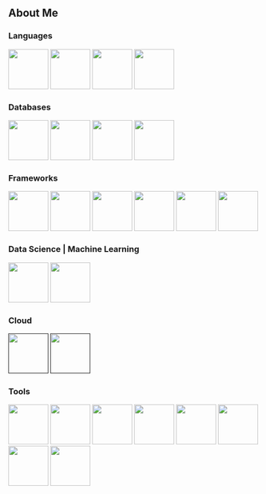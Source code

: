 ## About Me

### Languages
<a href="#"><img src="https://cdn.jsdelivr.net/gh/devicons/devicon@latest/icons/csharp/csharp-plain.svg" width="80" heigth="80"/></a>
<a href="#"><img src="https://cdn.jsdelivr.net/gh/devicons/devicon@latest/icons/python/python-original.svg" width="80" heigth="80"/></a>
<a href="#"><img src="https://cdn.jsdelivr.net/gh/devicons/devicon@latest/icons/javascript/javascript-original.svg" width="80" heigth="80"/></a>
<a href="#"><img src="https://cdn.jsdelivr.net/gh/devicons/devicon@latest/icons/typescript/typescript-original.svg" width="80" heigth="80"/></a>

### Databases
<a href="#"><img src="https://cdn.jsdelivr.net/gh/devicons/devicon@latest/icons/microsoftsqlserver/microsoftsqlserver-plain.svg" width="80" heigth="80"/></a>
<a href="#"><img src="https://cdn.jsdelivr.net/gh/devicons/devicon@latest/icons/mysql/mysql-original.svg" width="80" heigth="80"/></a>
<a href="#"><img src="https://cdn.jsdelivr.net/gh/devicons/devicon@latest/icons/postgresql/postgresql-plain.svg" width="80" heigth="80"/></a>
<a href="#"><img src="https://cdn.jsdelivr.net/gh/devicons/devicon@latest/icons/mongodb/mongodb-plain.svg" width="80" heigth="80"/></a>

### Frameworks
<a href="#"><img src="https://cdn.jsdelivr.net/gh/devicons/devicon@latest/icons/dot-net/dot-net-plain.svg" width="80" heigth="80"/></a>
<a href="#"><img src="https://cdn.jsdelivr.net/gh/devicons/devicon@latest/icons/dotnetcore/dotnetcore-original.svg" width="80" heigth="80"/></a>
<a href="#"><img src="https://cdn.jsdelivr.net/gh/devicons/devicon@latest/icons/react/react-original.svg" width="80" heigth="80"/></a>
<a href="#"><img src="https://cdn.jsdelivr.net/gh/devicons/devicon@latest/icons/angular/angular-original.svg" width="80" heigth="80"/></a>
<a href="#"><img src="https://cdn.jsdelivr.net/gh/devicons/devicon@latest/icons/nodejs/nodejs-plain.svg" width="80" heigth="80"/></a>
<a href="#"><img src="https://cdn.jsdelivr.net/gh/devicons/devicon@latest/icons/unity/unity-plain.svg" width="80" heigth="80"/></a>

### Data Science | Machine Learning
<a href="#"><img src="https://cdn.jsdelivr.net/gh/devicons/devicon@latest/icons/pandas/pandas-plain.svg" width="80" heigth="80"/></a>
<a href="#"><img src="https://cdn.jsdelivr.net/gh/devicons/devicon@latest/icons/tensorflow/tensorflow-original.svg" width="80" heigth="80"/></a>

### Cloud
<a href=""><img src="https://cdn.jsdelivr.net/gh/devicons/devicon@latest/icons/amazonwebservices/amazonwebservices-plain-wordmark.svg" width="80" heigth="80"/><a>
<a href=""><img src="https://cdn.jsdelivr.net/gh/devicons/devicon@latest/icons/azure/azure-plain.svg" width="80" heigth="80"/><a>
          

### Tools
<a href="#"><img src="https://cdn.jsdelivr.net/gh/devicons/devicon@latest/icons/postman/postman-plain.svg" width="80" heigth="80"/></a>
<a href="#"><img src="https://cdn.jsdelivr.net/gh/devicons/devicon@latest/icons/git/git-plain.svg" width="80" heigth="80"/></a>
<a href="#"><img src="https://cdn.jsdelivr.net/gh/devicons/devicon@latest/icons/docker/docker-plain.svg" width="80" heigth="80"/></a>
<a href="#"><img src="https://cdn.jsdelivr.net/gh/devicons/devicon@latest/icons/kubernetes/kubernetes-plain.svg" width="80" heigth="80"/></a>
<a href="#"><img src="https://cdn.jsdelivr.net/gh/devicons/devicon@latest/icons/azuredevops/azuredevops-original.svg" width="80" heigth="80"/></a>
<a href="#"><img src="https://cdn.jsdelivr.net/gh/devicons/devicon@latest/icons/terraform/terraform-original.svg" width="80" heigth="80"/></a>
<a href="#"><img src="https://cdn.jsdelivr.net/gh/devicons/devicon@latest/icons/visualstudio/visualstudio-plain.svg" width="80" heigth="80"/></a>
<a href="#"><img src="https://cdn.jsdelivr.net/gh/devicons/devicon@latest/icons/jupyter/jupyter-original.svg" width="80" heigth="80"/></a>
          

<!--
**rfosator/rfosator** is a ✨ _special_ ✨ repository because its `README.md` (this file) appears on your GitHub profile.

Here are some ideas to get you started:

- 🔭 I’m currently working on ...
- 🌱 I’m currently learning ...
- 👯 I’m looking to collaborate on ...
- 🤔 I’m looking for help with ...
- 💬 Ask me about ...
- 📫 How to reach me: ...
- 😄 Pronouns: ...
- ⚡ Fun fact: ...
-->
